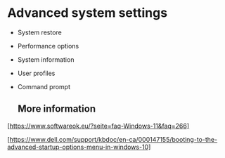 # Advanced system settings
- System restore
- Performance options
- System information
- User profiles
- Command prompt

  ## More information

[https://www.softwareok.eu/?seite=faq-Windows-11&faq=266]

[https://www.dell.com/support/kbdoc/en-ca/000147155/booting-to-the-advanced-startup-options-menu-in-windows-10]  
